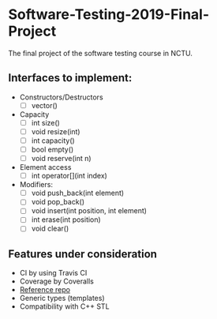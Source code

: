 # Software-Testing-2019-Final-Project
The final project of the software testing course in NCTU.

## Interfaces to implement:

- Constructors/Destructors
	- [ ] vector()

- Capacity
	- [ ] int size()
	- [ ] void resize(int)
	- [ ] int capacity()
	- [ ] bool empty()
	- [ ] void reserve(int n)

- Element access
	- [ ] int operator[](int index)

- Modifiers:
	- [ ] void push_back(int element)
	- [ ] void pop_back()
	- [ ] void insert(int position, int element)
	- [ ] int erase(int position)
	- [ ] void clear()

## Features under consideration
- CI by using Travis CI
- Coverage by Coveralls
- [Reference repo](https://github.com/bast/gtest-demo)
- Generic types (templates)
- Compatibility with C++ STL
